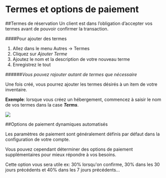 # Termes et options de paiement

##Termes de réservation
Un client est dans l’obligation d’accepter vos termes avant de pouvoir confirmer la transaction. 

####Pour ajouter des termes
1. Allez dans le menu Autres → Termes
2. Cliquez sur *Ajouter Terme*
3. Ajoutez le nom et la description de votre nouveau terme
4. Enregistrez le tout

######*Vous pouvez rajouter autant de termes que nécessaire*

Une fois créé, vous pourrez ajouter les termes désirés à un item de votre inventaire.

**Exemple**: lorsque vous créez un hébergement, commencez à saisir le nom de vos termes dans la case ***Terms***.

![](https://api.monosnap.com/rpc/file/download?id=wucEbNy16lbyxWe0jpzPU9cVjrhnpB)


##Options de paiement dynamiques automatisés 

Les paramètres de paiement sont généralement définis par défaut dans la configuration de votre compte.

Vous pouvez cependant déterminer des options de paiement supplémentaires pour mieux répondre à vos besoins.

Cette option vous sera utile
ex: 30% lorsqu'on confirme, 30% dans les 30 jours précédents et 40% dans les 7 jours précédents...